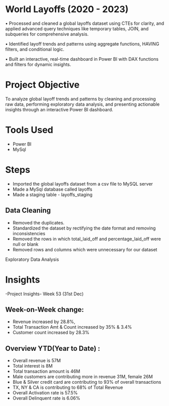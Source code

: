 # World Layoffs (2020 - 2023)

• Processed and cleaned a global layoffs dataset using CTEs for clarity, and applied advanced query techniques like temporary tables, JOIN, and subqueries for comprehensive analysis.

• Identified layoff trends and patterns using aggregate functions, HAVING filters, and conditional logic.

• Built an interactive, real-time dashboard in Power BI with DAX functions and filters for dynamic insights.

# Project Objective
To analyze global layoff trends and patterns by cleaning and processing raw data, performing exploratory data analysis, and presenting actionable insights through an interactive Power BI dashboard.

# Tools Used
- Power BI
- MySql

# Steps
   - Imported the global layoffs dataset from a csv file to MySQL server
   - Made a MySql database called layoffs
   - Made a staging table - layoffs_staging
     
 ## Data Cleaning
   - Removed the duplicates.
   - Standardized the dataset by rectifying the date format and removing inconsistencies
   - Removed the rows in which total_laid_off and percentage_laid_off were null or blank
   - Removed rows and columns which were unnecessary for our dataset

Exploratory Data Analysis
  

    
  
# Insights

-Project Insights- Week 53 (31st Dec)
## Week-on-Week change:
* Revenue increased by 28.8%,
* Total Transaction Amt & Count increased by 35% & 3.4%
* Customer count increased by 28.3%

## Overview YTD(Year to Date) :
* Overall revenue is 57M
* Total interest is 8M
* Total transaction amount is 46M
* Male customers are contributing more in revenue 31M, female 26M
* Blue & Silver credit card are contributing to 93% of overall transactions
* TX, NY & CA is contributing to 68% of Total Revenue
* Overall Activation rate is 57.5%
* Overall Delinquent rate is 6.06%

     

